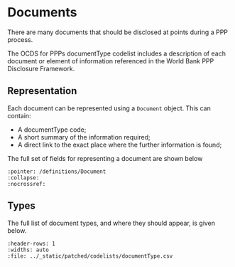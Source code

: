 # Documents

There are many documents that should be disclosed at points during a PPP process.

The OCDS for PPPs documentType codelist includes a description of each document or element of information referenced in the World Bank PPP Disclosure Framework. 

## Representation

Each document can be represented using a `Document` object. This can contain:

* A documentType code;
* A short summary of the information required;
* A direct link to the exact place where the further information is found;

The full set of fields for representing a document are shown below

```{jsonschema} ../_static/patched/release-schema.json
:pointer: /definitions/Document
:collapse:
:nocrossref:
```

## Types

The full list of document types, and where they should appear, is given below.

```{csv-table-no-translate}
:header-rows: 1
:widths: auto
:file: ../_static/patched/codelists/documentType.csv
```


